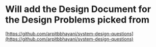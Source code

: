 # Will add the Design Document for the Design Problems picked from 
[https://github.com/arpitbbhayani/system-design-questions](https://github.com/arpitbbhayani/system-design-questions)
